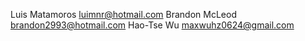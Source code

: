 Luis Matamoros luimnr@hotmail.com
Brandon McLeod brandon2993@hotmail.com
Hao-Tse Wu	maxwuhz0624@gmail.com